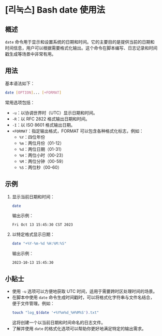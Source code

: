 # [리눅스] Bash date 使用法

## 概述
`date` 命令用于显示和设置系统的日期和时间。它的主要目的是提供当前的日期和时间信息，用户可以根据需要格式化输出。这个命令在脚本编写、日志记录和时间戳生成等场景中非常有用。

## 用法
基本语法如下：
```bash
date [OPTION]... [+FORMAT]
```
常用选项包括：
- `-u`：以协调世界时（UTC）显示日期和时间。
- `-R`：以 RFC 2822 格式输出日期和时间。
- `-I`：以 ISO 8601 格式输出日期。
- `+FORMAT`：指定输出格式，FORMAT 可以包含各种格式化标志，例如：
  - `%Y`：四位年份
  - `%m`：两位月份（01-12）
  - `%d`：两位日期（01-31）
  - `%H`：两位小时（00-23）
  - `%M`：两位分钟（00-59）
  - `%S`：两位秒（00-60）

## 示例
1. 显示当前日期和时间：
   ```bash
   date
   ```
   输出示例：
   ```
   Fri Oct 13 15:45:30 CST 2023
   ```

2. 以特定格式显示日期：
   ```bash
   date "+%Y-%m-%d %H:%M:%S"
   ```
   输出示例：
   ```
   2023-10-13 15:45:30
   ```

## 小贴士
- 使用 `-u` 选项可以方便地获取 UTC 时间，适用于需要跨时区处理时间的场景。
- 在脚本中使用 `date` 命令生成时间戳时，可以将格式化字符串与文件名结合，便于文件管理。例如：
  ```bash
  touch "log_$(date '+%Y%m%d_%H%M%S').txt"
  ```
  这将创建一个以当前日期和时间命名的日志文件。
- 了解并使用 `date` 的格式化选项可以帮助你更好地满足特定的输出需求。